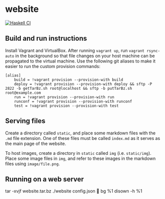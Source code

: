 # website

[![Haskell CI](https://github.com/SabaSabaXYZ/website/actions/workflows/haskell.yml/badge.svg)](https://github.com/SabaSabaXYZ/website/actions/workflows/haskell.yml)

## Build and run instructions

Install Vagrant and VirtualBox.
After running `vagrant up`, run `vagrant rsync-auto` in the background so that file changes on your host machine can be propagated to the virtual machine.
Use the following git aliases to make it easier to run the custom provision commands:

    [alias]
        build = !vagrant provision --provision-with build
        deploy = !vagrant provision --provision-with deploy && sftp -P 2822 -b getTarBz.sh root@localhost && sftp -b putTarBz.sh root@example.com
        run = !vagrant provision --provision-with run
        runconf = !vagrant provision --provision-with runconf
        test = !vagrant provision --provision-with test

## Serving files

Create a directory called `static`, and place some markdown files with the `.md` file extension.
One of these files must be called `index.md` as it serves as the main page of the website.

To host images, create a directory in `static` called `img` (i.e. `static/img`).
Place some image files in `img`, and refer to these images in the markdown files using `image/file.png`.

## Running on a web server

tar -xvjf website.tar.bz
./website config.json

bg %1
disown -h %1
